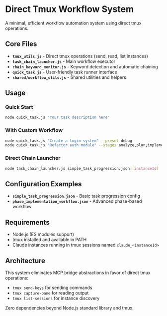 # Direct Tmux Workflow System

A minimal, efficient workflow automation system using direct tmux operations.

## Core Files

- **`tmux_utils.js`** - Direct tmux operations (send, read, list instances)
- **`task_chain_launcher.js`** - Main workflow executor 
- **`chain_keyword_monitor.js`** - Keyword detection and automatic chaining
- **`quick_task.js`** - User-friendly task runner interface
- **`shared/workflow_utils.js`** - Shared utilities and helpers

## Usage

### Quick Start
```bash
node quick_task.js "Your task description here"
```

### With Custom Workflow
```bash
node quick_task.js "Create a login system" --preset debug
node quick_task.js "Refactor auth module" --stages analyze,plan,implement,test
```

### Direct Chain Launcher
```bash
node task_chain_launcher.js simple_task_progression.json [instanceId]
```

## Configuration Examples

- **`simple_task_progression.json`** - Basic task progression config
- **`phase_implementation_workflow.json`** - Advanced phase-based workflow

## Requirements

- Node.js (ES modules support)
- tmux installed and available in PATH
- Claude instances running in tmux sessions named `claude_<instanceId>`

## Architecture

This system eliminates MCP bridge abstractions in favor of direct tmux operations:
- `tmux send-keys` for sending commands
- `tmux capture-pane` for reading output  
- `tmux list-sessions` for instance discovery

Zero dependencies beyond Node.js standard library and tmux.
